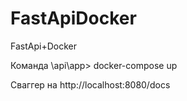 # FastApiDocker
FastApi+Docker

Команда
\api\app>   docker-compose up

Сваггер на http://localhost:8080/docs

